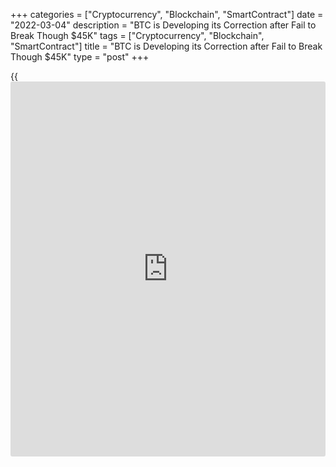 +++
categories = ["Cryptocurrency", "Blockchain", "SmartContract"]
date = "2022-03-04"
description = "BTC is Developing its Correction after Fail to Break Though $45K"
tags = ["Cryptocurrency", "Blockchain", "SmartContract"]
title = "BTC is Developing its Correction after Fail to Break Though $45K"
type = "post"
+++

{{<iframe id="large-banner" src="https://www.bounty.group/#slide=6.0" width="100%" height="600" scrolling="no" style="border: 0px solid rgb(216, 221, 230); border-radius: 3px;">}}

Bitcoin is developing a correction, losing 4.5% over the past day to
$41.4K. Methodical pressure on the first cryptocurrency was formed on
Wednesday evening after a short break above $45K. Ethereum fell by 6.2%,
other leading altcoins from the top ten sank from 2.8% (BNB) to 7.8%
(Solana).

The total capitalization of the crypto market, according to
CoinMarketCap, decreased by 3.7% over the day, to $1.83 trillion. The
Bitcoin Dominance Index sank 0.2 points to 42.9%. The Bitcoin Fear and
Greed Index dropped another 6 points to 33 – fear.

![BTC is Developing its Correction after Fail to Break Though $45K][1]

The momentum of pressure on the crypto market was due to the decline in
stock indices, as the Fed gave signals of tightening [policy](https://www.fintechee.com/policy/). Technical
factors also contributed to the negative dynamics – the inability to
overcome the strong resistance of the 100-day moving average and mid-
February highs around $45,000.

Real Vision CEO Raul Pal believes that the dynamics of [bitcoin](https://www.letsplayfx.com/blog/forex-for-bitcoin/) against
the backdrop of foreign political tensions in the world signals the
onset of a bullish trend. According to Nigel Green, CEO of deVere Group,
one of the world’s leading independent financial institutions, BTC could
reach $50,000 by the end of March.

Billionaire [investor](https://www.fintechee.com/tutorial-for-forex-trading/investor-mode/) Bill Miller said that the Russian authorities can
use BTC as a reserve currency. Earlier, the US authorities called on
crypto exchanges to prevent Russia from circumventing sanctions.
Meanwhile, the Bank of Russia did not begin to soften its attitude
towards [bitcoin](https://www.letsplayfx.com/blog/forex-for-bitcoin/) against the backdrop of sanctions and still advocates a
complete ban on the circulation and mining of cryptocurrencies.

_Source:[FXPro][2]_

   1. /files/downloads/6/d/8/6d8c66547aa56bf78d364d16fbd43d2b_80b1cef975164366a650f33aec387749.png
   2. /geturl/index/cfc76a11803347e23f981e7176200928b54f1b92/